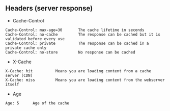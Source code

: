 ## Headers (server response)

- Cache-Control
```
Cache-Control: max-age=30       The cache lifetime in seconds
Cache-Control: no-cache         The response can be cached but it is validated before every use
Cache-Control: private          The response can be cached in a private cache only
Cache-Control: no-store         No response can be cached 		
```

- X-Cache
```
X-Cache: hit          Means you are loading content from a cache server (CDN)
X-Cache: miss         Means you are loading content from the webserver itself
```

- Age
```
Age: 5      Age of the cache
```
